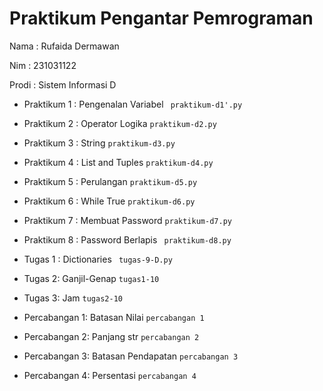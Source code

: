 # Praktikum Pengantar Pemrograman
<p> Nama  : Rufaida Dermawan </p>
<p> Nim   : 231031122 </p>
<p> Prodi : Sistem Informasi D </p>

* Praktikum 1 : Pengenalan Variabel
 ` praktikum-d1'.py`

* Praktikum 2 : Operator Logika
  `praktikum-d2.py`

* Praktikum 3 : String
  `praktikum-d3.py`

* Praktikum 4 : List and Tuples 
  `praktikum-d4.py`

* Praktikum 5 : Perulangan
  `praktikum-d5.py`

* Praktikum 6 : While True
  `praktikum-d6.py`

* Praktikum 7 : Membuat Password
  `praktikum-d7.py`

* Praktikum 8 : Password Berlapis
 ` praktikum-d8.py`

* Tugas 1 : Dictionaries
 ` tugas-9-D.py`

* Tugas 2: Ganjil-Genap
  `tugas1-10`
  
* Tugas 3: Jam
  `tugas2-10`

* Percabangan 1: Batasan Nilai
  `percabangan 1`

* Percabangan 2: Panjang str
  `percabangan 2`

* Percabangan 3: Batasan Pendapatan
  `percabangan 3`

* Percabangan 4: Persentasi
  `percabangan 4`
